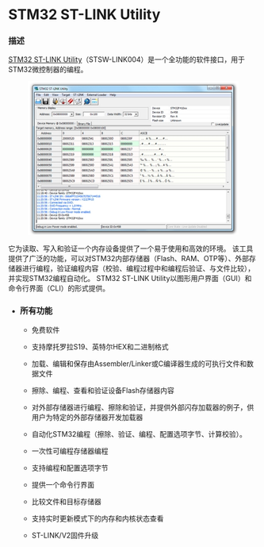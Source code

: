 # STM32 ST-LINK Utility

### 描述

[STM32 ST-LINK Utility](https://www.st.com/en/development-tools/stsw-link004.html)（STSW-LINK004）是一个全功能的软件接口，用于STM32微控制器的编程。

<center>

[![STM32 ST-LINK Utility photo](STM32Utility.assets/image.PF258168.en.feature-description-include-personalized-no-cpn-medium.jpg)](https://www.st.com/en/development-tools/stsw-link004.html#)

</center>

它为读取、写入和验证一个内存设备提供了一个易于使用和高效的环境。
该工具提供了广泛的功能，可以对STM32内部存储器（Flash、RAM、OTP等）、外部存储器进行编程，验证编程内容（校验、编程过程中和编程后验证、与文件比较），并实现STM32编程自动化。
STM32 ST-LINK Utility以图形用户界面（GUI）和命令行界面（CLI）的形式提供。

- ### 所有功能

  - 免费软件
  - 支持摩托罗拉S19、英特尔HEX和二进制格式
  - 加载、编辑和保存由Assembler/Linker或C编译器生成的可执行文件和数据文件
  - 擦除、编程、查看和验证设备Flash存储器内容
  - 对外部存储器进行编程、擦除和验证，并提供外部闪存加载器的例子，供用户为特定的外部存储器开发加载器
  - 自动化STM32编程（擦除、验证、编程、配置选项字节、计算校验）。

  - 一次性可编程存储器编程
  - 支持编程和配置选项字节
  - 提供一个命令行界面
  - 比较文件和目标存储器
  - 支持实时更新模式下的内存和内核状态查看
  - ST-LINK/V2固件升级


<!-- ### Description

STM32 ST-LINK Utility (STSW-LINK004) is a full-featured software interface for programming STM32 microcontrollers. 

[![STM32 ST-LINK Utility photo](STM32Utility.assets/image.PF258168.en.feature-description-include-personalized-no-cpn-medium.jpg)](https://www.st.com/en/development-tools/stsw-link004.html#)

It provides an easy-to-use and efficient environment for reading, writing and verifying a memory device.
The tool offers a wide range of features to program STM32 internal memories (Flash, RAM, OTP and others), external memories, to verify the programming content (checksum, verify during and after programming, compare with file) and to automate STM32 programming.
STM32 ST-LINK Utility is delivered as a graphical user interface (GUI) with a command line interface (CLI).

- ### All features

  - Free software
  - Supports Motorola S19, Intel HEX and binary formats
  - Load, Edit and Save executable and data files generated by the Assembler/Linker or C compilers
  - Erase, Program, View and Verify device Flash memory contents
  - Program, Erase and Verify external memories with examples of external flash loaders, for users to develop loaders for specific external memories
  - Automate STM32 programming (Erase, Verify, Programming, Configuring option bytes, calculate checksum)

  - Programming One Time Programmable memory
  - Supports Programming and Configuring Option bytes
  - Offers a command line interface
  - Compare file with target memory
  - Supports memory and core status view in Live-update mode
  - ST-LINK/V2 firmware upgrade -->